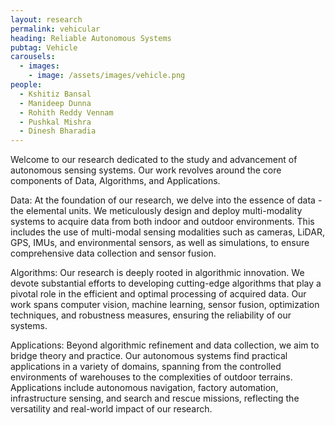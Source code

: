 ```yaml
---
layout: research
permalink: vehicular
heading: Reliable Autonomous Systems
pubtag: Vehicle
carousels:
  - images:
    - image: /assets/images/vehicle.png
people: 
  - Kshitiz Bansal
  - Manideep Dunna
  - Rohith Reddy Vennam
  - Pushkal Mishra
  - Dinesh Bharadia
---
```


Welcome to our research dedicated to the study and advancement of autonomous sensing systems. Our work revolves around the core components of Data, Algorithms, and Applications.

Data: At the foundation of our research, we delve into the essence of data - the elemental units. We meticulously design and deploy multi-modality systems to acquire data from both indoor and outdoor environments. This includes the use of multi-modal sensing modalities such as cameras, LiDAR, GPS, IMUs, and environmental sensors, as well as simulations, to ensure comprehensive data collection and sensor fusion.

Algorithms: Our research is deeply rooted in algorithmic innovation. We devote substantial efforts to developing cutting-edge algorithms that play a pivotal role in the efficient and optimal processing of acquired data. Our work spans computer vision, machine learning, sensor fusion, optimization techniques, and robustness measures, ensuring the reliability of our systems.

Applications: Beyond algorithmic refinement and data collection, we aim to bridge theory and practice. Our autonomous systems find practical applications in a variety of domains, spanning from the controlled environments of warehouses to the complexities of outdoor terrains. Applications include autonomous navigation, factory automation, infrastructure sensing, and search and rescue missions, reflecting the versatility and real-world impact of our research.

<!-- Join us on this academic journey as we contribute to the ongoing discourse in autonomous systems. From foundational data, including simulations, to advanced algorithms and their tangible applications, our research seeks to enrich the academic landscape and provide practical solutions to real-world challenges. Explore our work and become part of the scholarly dialogue shaping the future of autonomous systems. -->
